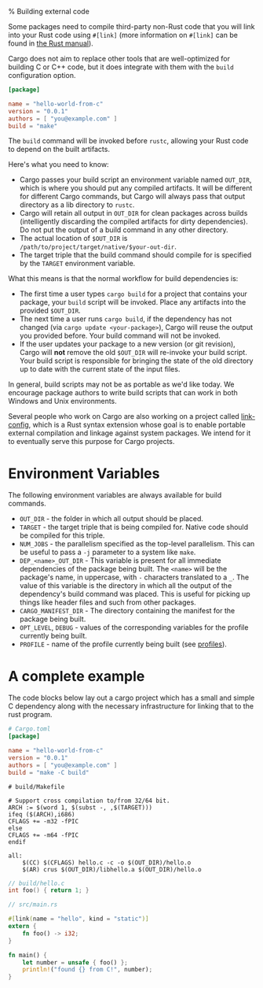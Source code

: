 % Building external code

Some packages need to compile third-party non-Rust code that you will
link into your Rust code using `#[link]` (more information on `#[link]`
can be found in [the Rust manual][1]).

Cargo does not aim to replace other tools that are well-optimized for
building C or C++ code, but it does integrate with them with the `build`
configuration option.

```toml
[package]

name = "hello-world-from-c"
version = "0.0.1"
authors = [ "you@example.com" ]
build = "make"
```

The `build` command will be invoked before `rustc`, allowing your Rust
code to depend on the built artifacts.

Here's what you need to know:

* Cargo passes your build script an environment variable named
  `OUT_DIR`, which is where you should put any compiled artifacts. It
  will be different for different Cargo commands, but Cargo will always
  pass that output directory as a lib directory to `rustc`.
* Cargo will retain all output in `OUT_DIR` for clean packages across
  builds (intelligently discarding the compiled artifacts for dirty
  dependencies). Do not put the output of a build command in any other
  directory.
* The actual location of `$OUT_DIR` is
  `/path/to/project/target/native/$your-out-dir`.
* The target triple that the build command should compile for is specified by
  the `TARGET` environment variable.

What this means is that the normal workflow for build dependencies is:

* The first time a user types `cargo build` for a project that contains
  your package, your `build` script will be invoked. Place any artifacts
  into the provided `$OUT_DIR`.
* The next time a user runs `cargo build`, if the dependency has not
  changed (via `cargo update <your-package>`), Cargo will reuse the
  output you provided before. Your build command will not be invoked.
* If the user updates your package to a new version (or git revision),
  Cargo will **not** remove the old `$OUT_DIR` will re-invoke your build script.
  Your build script is responsible for bringing the state of the old directory
  up to date with the current state of the input files.

In general, build scripts may not be as portable as we'd like today. We
encourage package authors to write build scripts that can work in both
Windows and Unix environments.

Several people who work on Cargo are also working on a project called
[link-config][2], which is a Rust syntax extension whose goal is to
enable portable external compilation and linkage against system
packages. We intend for it to eventually serve this purpose for Cargo
projects.

[1]: http://doc.rust-lang.org/rust.html#linkage
[2]: https://github.com/alexcrichton/link-config

# Environment Variables

The following environment variables are always available for build
commands.

* `OUT_DIR` - the folder in which all output should be placed.
* `TARGET` - the target triple that is being compiled for. Native code should be
             compiled for this triple.
* `NUM_JOBS` - the parallelism specified as the top-level parallelism. This can
               be useful to pass a `-j` parameter to a system like `make`.
* `DEP_<name>_OUT_DIR` - This variable is present for all immediate dependencies
                         of the package being built. The `<name>` will be the
                         package's name, in uppercase, with `-` characters
                         translated to a `_`. The value of this variable is the
                         directory in which all the output of the dependency's
                         build command was placed. This is useful for picking up
                         things like header files and such from other packages.
* `CARGO_MANIFEST_DIR` - The directory containing the manifest for the package
                         being built.
* `OPT_LEVEL`, `DEBUG` - values of the corresponding variables for the
                         profile currently being built.
* `PROFILE` - name of the profile currently being built (see
              [profiles][profile]).

[profile]: manifest.html#the-[profile.*]-sections

# A complete example

The code blocks below lay out a cargo project which has a small and simple C
dependency along with the necessary infrastructure for linking that to the rust
program.

```toml
# Cargo.toml
[package]

name = "hello-world-from-c"
version = "0.0.1"
authors = [ "you@example.com" ]
build = "make -C build"
```

```make
# build/Makefile

# Support cross compilation to/from 32/64 bit.
ARCH := $(word 1, $(subst -, ,$(TARGET)))
ifeq ($(ARCH),i686)
CFLAGS += -m32 -fPIC
else
CFLAGS += -m64 -fPIC
endif

all:
    $(CC) $(CFLAGS) hello.c -c -o $(OUT_DIR)/hello.o
    $(AR) crus $(OUT_DIR)/libhello.a $(OUT_DIR)/hello.o

```

```c
// build/hello.c
int foo() { return 1; }
```

```rust
// src/main.rs

#[link(name = "hello", kind = "static")]
extern {
    fn foo() -> i32;
}

fn main() {
    let number = unsafe { foo() };
    println!("found {} from C!", number);
}
```
